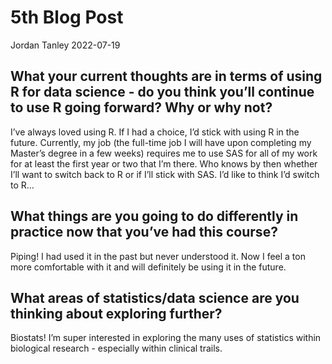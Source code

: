 5th Blog Post
================
Jordan Tanley
2022-07-19

## What your current thoughts are in terms of using R for data science - do you think you’ll continue to use R going forward? Why or why not?

I’ve always loved using R. If I had a choice, I’d stick with using R in
the future. Currently, my job (the full-time job I will have upon
completing my Master’s degree in a few weeks) requires me to use SAS for
all of my work for at least the first year or two that I’m there. Who
knows by then whether I’ll want to switch back to R or if I’ll stick
with SAS. I’d like to think I’d switch to R…

## What things are you going to do differently in practice now that you’ve had this course?

Piping! I had used it in the past but never understood it. Now I feel a
ton more comfortable with it and will definitely be using it in the
future.

## What areas of statistics/data science are you thinking about exploring further?

Biostats! I’m super interested in exploring the many uses of statistics
within biological research - especially within clinical trails.
